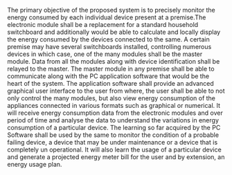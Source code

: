 The primary objective of the proposed system is to precisely monitor the energy consumed by each individual device present at a premise.The electronic module shall be a replacement for a standard household switchboard and additionally
would be able to calculate and locally display the energy consumed by the devices
connected to the same. A certain premise may have several switchboards installed,
controlling numerous devices in which case, one of the many modules shall be the
master module. Data from all the modules along with device identification shall
be relayed to the master. The master module in any premise shall be able to communicate along with the PC application software that would be the heart of the
system. The application software shall provide an advanced graphical user interface to the user from where, the user shall be able to not only control the many
modules, but also view energy consumption of the appliances connected in various
formats such as graphical or numerical. It will receive energy consumption data
from the electronic modules and over period of time and analyse the data to understand the variations in energy consumption of a particular device. The learning so
far acquired by the PC Software shall be used by the same to monitor the condition
of a probable failing device, a device that may be under maintenance or a device
that is completely un operational. It will also learn the usage of a particular device
and generate a projected energy meter bill for the user and by extension, an energy
usage plan.
